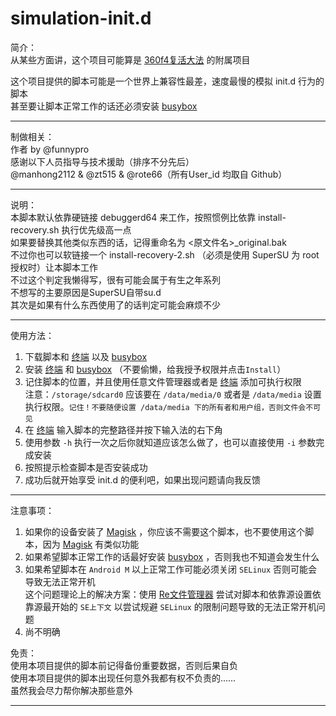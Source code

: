 # simulation-init.d



简介：  
从某些方面讲，这个项目可能算是 [360f4复活大法][funnypro/3mptros] 的附属项目

这个项目提供的脚本可能是一个世界上兼容性最差，速度最慢的模拟 init.d 行为的脚本  
甚至要让脚本正常工作的话还必须安装 [busybox][meefik/busybox]

___

制做相关：  
作者 by @funnypro  
感谢以下人员指导与技术援助（排序不分先后）  
@manhong2112 & @zt515 & @rote66（所有User_id 均取自 Github）  

___

说明：   
本脚本默认依靠硬链接 debuggerd64 来工作，按照惯例比依靠 install-recovery.sh 执行优先级高一点  
如果要替换其他类似东西的话，记得重命名为 <原文件名>_original.bak  
不过你也可以软链接一个 install-recovery-2.sh （必须是使用 SuperSU 为 root 授权时）让本脚本工作  
不过这个判定我懒得写，很有可能会属于有生之年系列  
不想写的主要原因是SuperSU自带su.d  
其次是如果有什么东西使用了的话判定可能会麻烦不少  

___

使用方法：
  
1. 下载脚本和 [终端][zt515/Ansole] 以及 [busybox][meefik/busybox]
2. 安装 [终端][zt515/Ansole] 和 [busybox][meefik/busybox] （不要偷懒，给我授予权限并点击`Install`） 
3. 记住脚本的位置，并且使用任意文件管理器或者是 [终端][zt515/Ansole] 添加可执行权限  
注意：`/storage/sdcard0` 应该要在 `/data/media/0` 或者是 `/data/media` 设置执行权限。`记住！不要随便设置 /data/media 下的所有者和用户组，否则文件会不可见`
4. 在 [终端][zt515/Ansole] 输入脚本的完整路径并按下输入法的右下角
5. 使用参数 `-h` 执行一次之后你就知道应该怎么做了，也可以直接使用 `-i` 参数完成安装
6. 按照提示检查脚本是否安装成功
7. 成功后就开始享受 init.d 的便利吧，如果出现问题请向我反馈

___

注意事项：  
  
1. 如果你的设备安装了 [Magisk][topjohnwu/Magisk] ，你应该不需要这个脚本，也不要使用这个脚本，因为 [Magisk][topjohnwu/Magisk] 有类似功能  
2. 如果希望脚本正常工作的话最好安装 [busybox][meefik/busybox] ，否则我也不知道会发生什么  
3. 如果希望脚本在 `Android M` 以上正常工作可能必须关闭 `SELinux` 否则可能会导致无法正常开机  
这个问题理论上的解决方案：使用 [Re文件管理器][speedsoftware/rootexplorer] 尝试对脚本和依靠源设置依靠源最开始的 `SE上下文` 以尝试规避 `SELinux` 的限制问题导致的无法正常开机问题  
4. 尚不明确

  
  
免责：  
使用本项目提供的脚本前记得备份重要数据，否则后果自负  
使用本项目提供的脚本出现任何意外我都有权不负责的……  
虽然我会尽力帮你解决那些意外  


*******************
[funnypro/3mptros]:https://github.com/funnypro/360f4
[meefik/busybox]:https://github.com/meefik/busybox/releases
[zt515/Ansole]:http://www.coolapk.com/apk/com.romide.terminal
[topjohnwu/Magisk]:https://github.com/topjohnwu/MagiskManager/releases
[bin/mtfileManager]:http://www.coolapk.com/apk/bin.mt.plus
[speedsoftware/rootexplorer]:http://www.coolapk.com/apk/com.speedsoftware.rootexplorer
